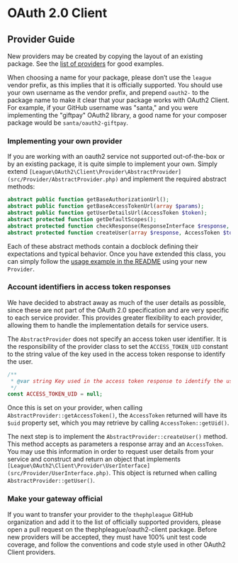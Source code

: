 # OAuth 2.0 Client

## Provider Guide

New providers may be created by copying the layout of an existing package. See
the [list of providers](README.PROVIDERS.md) for good examples.

When choosing a name for your package, please don’t use the `league` vendor
prefix, as this implies that it is officially supported. You should use your own
username as the vendor prefix, and prepend `oauth2-` to the package name to make
it clear that your package works with OAuth2 Client. For example, if your GitHub
username was "santa," and you were implementing the "giftpay" OAuth2 library, a
good name for your composer package would be `santa/oauth2-giftpay`.

### Implementing your own provider

If you are working with an oauth2 service not supported out-of-the-box or by an
existing package, it is quite simple to implement your own. Simply extend
`[League\OAuth2\Client\Provider\AbstractProvider](src/Provider/AbstractProvider.php)`
and implement the required abstract methods:

```php
abstract public function getBaseAuthorizationUrl();
abstract public function getBaseAccessTokenUrl(array $params);
abstract public function getUserDetailsUrl(AccessToken $token);
abstract protected function getDefaultScopes();
abstract protected function checkResponse(ResponseInterface $response, $data);
abstract protected function createUser(array $response, AccessToken $token);
```

Each of these abstract methods contain a docblock defining their expectations
and typical behavior. Once you have extended this class, you can simply follow
the [usage example in the README](README.md#usage) using your new `Provider`.

### Account identifiers in access token responses

We have decided to abstract away as much of the user details as possible, since
these are not part of the OAuth 2.0 specification and are very specific to each
service provider. This provides greater flexibility to each provider, allowing
them to handle the implementation details for service users.

The `AbstractProvider` does not specify an access token user identifier. It is
the responsibility of the provider class to set the `ACCESS_TOKEN_UID` constant
to the string value of the key used in the access token response to identify the
user.

```php
/**
 * @var string Key used in the access token response to identify the user.
 */
const ACCESS_TOKEN_UID = null;
```

Once this is set on your provider, when calling `AbstractProvider::getAccessToken()`,
the `AccessToken` returned will have its `$uid` property set, which you may
retrieve by calling `AccessToken::getUid()`.

The next step is to implement the `AbstractProvider::createUser()` method. This
method accepts as parameters a response array and an `AccessToken`. You may use
this information in order to request user details from your service and
construct and return an object that implements
`[League\OAuth2\Client\Provider\UserInterface](src/Provider/UserInterface.php)`.
This object is returned when calling `AbstractProvider::getUser()`.

### Make your gateway official

If you want to transfer your provider to the `thephpleague` GitHub organization
and add it to the list of officially supported providers, please open a pull
request on the thephpleague/oauth2-client package. Before new providers will be
accepted, they must have 100% unit test code coverage, and follow the
conventions and code style used in other OAuth2 Client providers.
